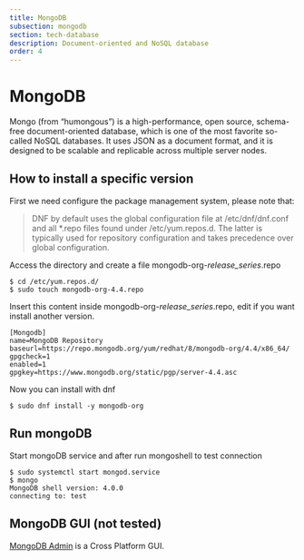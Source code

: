 ```yaml
---
title: MongoDB
subsection: mongodb
section: tech-database
description: Document-oriented and NoSQL database
order: 4
---
```


# MongoDB 

Mongo (from “humongous”) is a high-performance, open source, schema-free document-oriented database, which is one of the most favorite so-called NoSQL databases. It uses JSON as a document format, and it is designed to be scalable and replicable across multiple server nodes.

## How to install a specific version 

First we need configure the package management system, please note that:

> DNF by default uses the global configuration file at /etc/dnf/dnf.conf and all \*.repo files found under /etc/yum.repos.d. The
latter is typically used for repository configuration and takes precedence over global configuration.

Access the directory and create a file mongodb-org-*release_series*.repo

```console
$ cd /etc/yum.repos.d/
$ sudo touch mongodb-org-4.4.repo
```

Insert this content inside mongodb-org-*release_series*.repo, edit if you want install another version.

```
[Mongodb]
name=MongoDB Repository
baseurl=https://repo.mongodb.org/yum/redhat/8/mongodb-org/4.4/x86_64/
gpgcheck=1
enabled=1
gpgkey=https://www.mongodb.org/static/pgp/server-4.4.asc
```

Now you can install with dnf

```console
$ sudo dnf install -y mongodb-org
```

## Run mongoDB 

Start mongoDB service and after run mongoshell to test connection  

```console
$ sudo systemctl start mongod.service
$ mongo
MongoDB shell version: 4.0.0
connecting to: test
```

## MongoDB GUI (not tested)

[MongoDB Admin](https://github.com/hatamiarash7/MongoDB_Admin/wiki/1.-Getting-Start) is a Cross Platform GUI.
